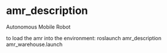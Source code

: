 # amr_description
Autonomous Mobile Robot

to load the amr into the environment:
roslaunch amr_description amr_warehouse.launch  
